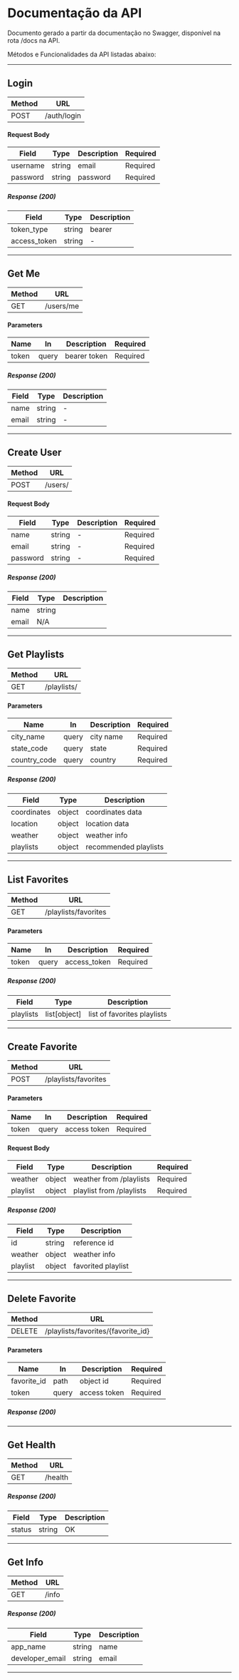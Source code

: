 
# Documentação da API

Documento gerado a partir da documentação no Swagger, disponível na rota /docs na API.

Métodos e Funcionalidades da API listadas abaixo:

---

## Login

| Method | URL |
|--------|-----|
| POST | /auth/login |

#### Request Body
| Field | Type | Description | Required |
|-------|------|-------------|----------|
| username | string | email  | Required |
| password | string | password | Required |

##### Response (200)
| Field | Type | Description |
|-------|------|-------------|
| token_type | string | bearer |
| access_token | string | - |

---

## Get Me

| Method | URL |
|--------|-----|
| GET | /users/me |

#### Parameters
| Name | In | Description | Required |
|------|----|-------------|----------|
| token | query | bearer token | Required |

##### Response (200)
| Field | Type | Description |
|-------|------|-------------|
| name  | string | - |
| email | string | - |

---

## Create User

| Method | URL |
|--------|-----|
| POST | /users/ |

#### Request Body
| Field | Type | Description | Required |
|-------|------|-------------|----------|
| name | string | -  | Required |
| email | string | -  | Required |
| password | string | -  | Required |

##### Response (200)
| Field | Type | Description |
|-------|------|-------------|
| name | string |  |
| email | N/A |  |

---

## Get Playlists

| Method | URL |
|--------|-----|
| GET | /playlists/ |

#### Parameters
| Name | In | Description | Required |
|------|----|-------------|----------|
| city_name | query | city name | Required |
| state_code | query | state | Required |
| country_code | query | country | Required |

##### Response (200)
| Field | Type | Description |
|-------|------|-------------|
| coordinates | object | coordinates data |
| location | object | location data |
| weather | object | weather info |
| playlists | object | recommended playlists |


---

## List Favorites

| Method | URL |
|--------|-----|
| GET | /playlists/favorites |

#### Parameters
| Name | In | Description | Required |
|------|----|-------------|----------|
| token | query | access_token | Required |

##### Response (200)
| Field | Type | Description |
|-------|------|-------------|
| playlists | list[object] | list of favorites playlists |


---

## Create Favorite


| Method | URL |
|--------|-----|
| POST | /playlists/favorites |

#### Parameters
| Name | In | Description | Required |
|------|----|-------------|----------|
| token | query | access token | Required |

#### Request Body
| Field | Type | Description | Required |
|-------|------|-------------|----------|
| weather | object | weather from /playlists | Required |
| playlist | object |  playlist from /playlists | Required |

##### Response (200)
| Field | Type | Description |
|-------|------|-------------|
| id | string | reference id |
| weather | object | weather info |
| playlist | object | favorited playlist |


---

## Delete Favorite

| Method | URL |
|--------|-----|
| DELETE | /playlists/favorites/{favorite_id} |

#### Parameters
| Name | In | Description | Required |
|------|----|-------------|----------|
| favorite_id | path | object id | Required |
| token | query | access token | Required |

##### Response (200)

---

## Get Health

| Method | URL |
|--------|-----|
| GET | /health |

##### Response (200)
| Field | Type | Description |
|-------|------|-------------|
| status | string | OK |

---

## Get Info

| Method | URL |
|--------|-----|
| GET | /info |

##### Response (200)
| Field | Type | Description |
|-------|------|-------------|
| app_name | string | name |
| developer_email | string | email |

---

